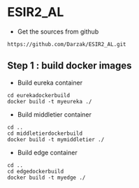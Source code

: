 # ESIR2_AL

- Get the sources from github
```
https://github.com/Darzak/ESIR2_AL.git
```

## Step 1 : build docker images

 - Build eureka container
 ```
 cd eurekadockerbuild
 docker build -t myeureka ./
 ```

 - Build middletier container
 ```
 cd ..
 cd middletierdockerbuild
 docker build -t mymiddletier ./
 ```

 - Build edge container
 ```
 cd ..
 cd edgedockerbuild
 docker build -t myedge ./
 ```
